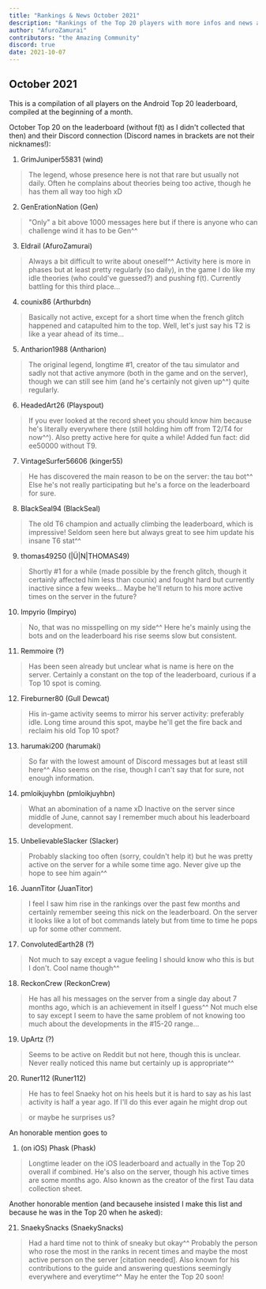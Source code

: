```yaml
---
title: "Rankings & News October 2021"
description: "Rankings of the Top 20 players with more infos and news about occurences from Sepetember to October 2021"
author: "AfuroZamurai"
contributors: "the Amazing Community"
discord: true
date: 2021-10-07
---
```


## October 2021

This is a compilation of all players on the Android Top 20 leaderboard, compiled at the beginning of a month.

October Top 20 on the leaderboard (without f(t) as I didn't collected that then) and their Discord connection (Discord names in brackets are not their nicknames!):

1. GrimJuniper55831 (wind)

> The legend, whose presence here is not that rare but usually not daily. Often he complains about theories being too active, though he has them all way too high xD

2. GenErationNation (Gen)

> "Only" a bit above 1000 messages here but if there is anyone who can challenge wind it has to be Gen^^

3. Eldrail (AfuroZamurai)

> Always a bit difficult to write about oneself^^ Activity here is more in phases but at least pretty regularly (so daily), in the game I do like my idle theories (who could've guessed?) and pushing f(t). Currently battling for this third place...

4. counix86 (Arthurbdn)

> Basically not active, except for a short time when the french glitch happened and catapulted him to the top. Well, let's just say his T2 is like a year ahead of its time...

5. Antharion1988 (Antharion)

> The original legend, longtime #1, creator of the tau simulator and sadly not that active anymore (both in the game and on the server), though we can still see him (and he's certainly not given up^^) quite regularly.

6. HeadedArt26 (Playspout)

> If you ever looked at the record sheet you should know him because he's literally everywhere there (still holding him off from T2/T4 for now^^). Also pretty active here for quite a while! Added fun fact: did ee50000 without T9.

7. VintageSurfer56606 (kinger55)

> He has discovered the main reason to be on the server: the tau bot^^ Else he's not really participating but he's a force on the leaderboard for sure.

8. BlackSeal94 (BlackSeal)

> The old T6 champion and actually climbing the leaderboard, which is impressive! Seldom seen here but always great to see him update his insane T6 stat^^

9. thomas49250 (|Ü|N|THOMAS49)

> Shortly #1 for a while (made possible by the french glitch, though it certainly affected him less than counix) and fought hard but currently inactive since a few weeks... Maybe he'll return to his more active times on the server in the future?

10. Impyrio (Impiryo)

> No, that was no misspelling on my side^^ Here he's mainly using the bots and on the leaderboard his rise seems slow but consistent. 

11. Remmoire (?)

> Has been seen already but unclear what is name is here on the server. Certainly a constant on the top of the leaderboard, curious if a Top 10 spot is coming.

12. Fireburner80 (Gull Dewcat)

> His in-game activity seems to mirror his server activity: preferably idle. Long time around this spot, maybe he'll get the fire back and reclaim his old Top 10 spot?

13. harumaki200 (harumaki)

> So far with the lowest amount of Discord messages but at least still here^^ Also seems on the rise, though I can't say that for sure, not enough information.

14. pmloikjuyhbn (pmloikjuyhbn)

> What an abomination of a name xD Inactive on the server since middle of June, cannot say I remember much about his leaderboard development.

15. UnbelievableSlacker (Slacker)

> Probably slacking too often (sorry, couldn't help it) but he was pretty active on the server for a while some time ago. Never give up the hope to see him again^^

16. JuannTitor (JuanTitor)

> I feel I saw him rise in the rankings over the past few months and certainly remember seeing this nick on the leaderboard. On the server it looks like a lot of bot commands lately but from time to time he pops up for some other comment.

17. ConvolutedEarth28 (?)

> Not much to say except a vague feeling I should know who this is but I don't. Cool name though^^

18. ReckonCrew (ReckonCrew)

> He has all his messages on the server from a single day about 7 months ago, which is an achievement in itself I guess^^ Not much else to say except I seem to have the same problem of not knowing too much about the developments in the #15-20 range...

19. UpArtz (?)

> Seems to be active on Reddit but not here, though this is unclear. Never really noticed this name but certainly up is appropriate^^

20. Runer112 (Runer112)

> He has to feel Snaeky hot on his heels but it is hard to say as his last activity is half a year ago. If I'll do this ever again he might drop out

> or maybe he surprises us?

An honorable mention goes to

1. (on iOS) Phask (Phask)

> Longtime leader on the iOS leaderboard and actually in the Top 20 overall if combined. He's also on the server, though his active times are some months ago. Also known as the creator of the first Tau data collection sheet.

Another honorable mention (and becausehe insisted I make this list and because he was in the Top 20 when he asked):

21. SnaekySnacks (SnaekySnacks)

> Had a hard time not to think of sneaky but okay^^ Probably the person who rose the most in the ranks in recent times and maybe the most active person on the server [citation needed]. Also known for his contributions to the guide and answering questions seemingly everywhere and everytime^^ May he enter the Top 20 soon!
